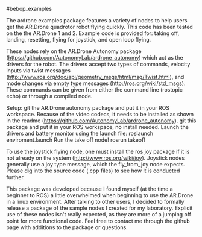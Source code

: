 #bebop_examples

The ardrone examples package features a variety of nodes to help users get the AR.Drone quadrotor robot flying quickly. This code has been tested on the the AR.Drone 1 and 2. Example code is provided for: taking off, landing, resetting, flying for joystick, and open loop flying.

These nodes rely on the AR.Drone Autonomy package (https://github.com/AutonomyLab/ardrone_autonomy) which act as the drivers for the robot. The drivers accept two types of commands, velocity inputs via twist messages (http://www.ros.org/doc/api/geometry_msgs/html/msg/Twist.html), and mode changes via empty type messages (http://ros.org/wiki/std_msgs). These commands can be given from either the command line (rostopic echo) or through a compiled node.

Setup:
git the AR.Drone autonomy package and put it in your ROS workspace. Because of the video codecs, it needs to be installed as shown in the readme (https://github.com/AutonomyLab/ardrone_autonomy).
git this package and put it in your ROS workspace, no install needed.
Launch the drivers and battery monitor using the launch file:
roslaunch enviroment.launch
Run the take off node!
rosrun takeoff

To use the joystick flying node, one must install the ros joy package if it is not already on the system (http://www.ros.org/wiki/joy). Joystick nodes generally use a joy type message, which the fly_from_joy node expects. Please dig into the source code (.cpp files) to see how it is conducted further.

This package was developed because I found myself (at the time a beginner to ROS) a little overwhelmed when beginning to use the AR.Drone in a linux environment. After talking to other users, I decided to formally release a package of the sample nodes I created for my laboratory. Explicit use of these nodes isn't really expected, as they are more of a jumping off point for more functional code. Feel free to contact me through the github page with additions to the package or questions.
